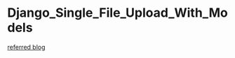 # Django_Single_File_Upload_With_Models

[referred blog](https://narito.ninja/blog/detail/92/#_6)

![]()
